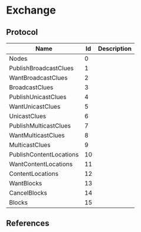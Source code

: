 # Exchange

## Protocol

| Name | Id | Description |
| --- | --- | --- |
| Nodes | 0 |  |
| PublishBroadcastClues | 1 |  |
| WantBroadcastClues | 2 |  |
| BroadcastClues | 3 |  |
| PublishUnicastClues | 4 |  |
| WantUnicastClues | 5 |  |
| UnicastClues | 6 |  |
| PublishMulticastClues | 7 |  |
| WantMulticastClues | 8 |  |
| MulticastClues | 9 |  |
| PublishContentLocations | 10 |  |
| WantContentLocations | 11 |  |
| ContentLocations | 12 |  |
| WantBlocks | 13 |  |
| CancelBlocks | 14 |  |
| Blocks | 15 |  |

## References
